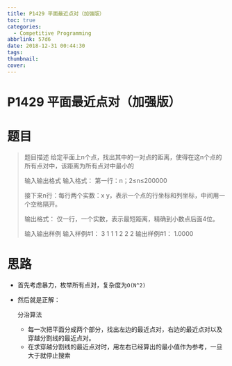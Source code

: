 ```yaml
---
title: P1429 平面最近点对（加强版）
toc: true
categories:
  - Competitive Programming
abbrlink: 57d6
date: 2018-12-31 00:44:30
tags:
thumbnail:
cover:
---
```


# P1429 平面最近点对（加强版）

# 题目

> 题目描述
> 给定平面上n个点，找出其中的一对点的距离，使得在这n个点的所有点对中，该距离为所有点对中最小的
>
> 输入输出格式
> 输入格式：
> 第一行：n；2≤n≤200000
>
> 接下来n行：每行两个实数：x y，表示一个点的行坐标和列坐标，中间用一个空格隔开。
>
> 输出格式：
> 仅一行，一个实数，表示最短距离，精确到小数点后面4位。
>
> 输入输出样例
> 输入样例#1：
> 3
> 1 1
> 1 2
> 2 2
> 输出样例#1：
> 1.0000



# 思路

- 首先考虑暴力，枚举所有点对，复杂度为`O(N^2)`

- 然后就是正解：

  分治算法

  - 每一次把平面分成两个部分，找出左边的最近点对，右边的最近点对以及穿越分割线的最近点对。
  - 在求穿越分割线的最近点对时，用左右已经算出的最小值作为参考，一旦大于就停止搜索